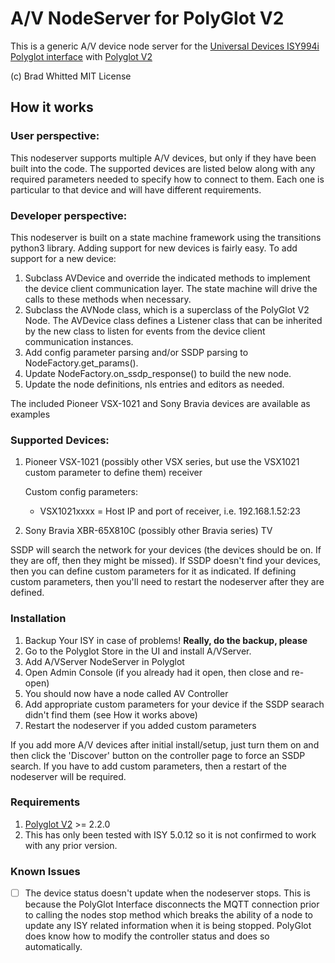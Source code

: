 # A/V NodeServer for PolyGlot V2

This is a generic A/V device node server for the [Universal Devices ISY994i](https://www.universal-devices.com/residential/ISY) [Polyglot interface](http://www.universal-devices.com/developers/polyglot/docs/) with  [Polyglot V2](https://github.com/Einstein42/udi-polyglotv2)

(c) Brad Whitted
MIT License

## How it works

### User perspective:
This nodeserver supports multiple A/V devices, but only if they have been built into the code.  The supported devices
are listed below along with any required parameters needed to specify how to connect to them.  Each one is particular
to that device and will have different requirements.
   
### Developer perspective:
This nodeserver is built on a state machine framework using the transitions python3 library.  Adding support for
new devices is fairly easy.  To add support for a new device:

  1. Subclass AVDevice and override the indicated methods to implement the device client communication layer.
     The state machine will drive the calls to these methods when necessary.
  2. Subclass the AVNode class, which is a superclass of the PolyGlot V2 Node.  The AVDevice class defines
     a Listener class that can be inherited by the new class to listen for events from the device client communication
     instances.
  3. Add config parameter parsing and/or SSDP parsing to NodeFactory.get_params().
  4. Update NodeFactory.on_ssdp_response() to build the new node.
  5. Update the node definitions, nls entries and editors as needed.
 
The included Pioneer VSX-1021 and Sony Bravia devices are available as examples

### Supported Devices:
  1. Pioneer VSX-1021 (possibly other VSX series, but use the VSX1021 custom parameter to define them) receiver
  
     Custom config parameters:
     
       * VSX1021xxxx = Host IP and port of receiver, i.e. 192.168.1.52:23
       
  2. Sony Bravia XBR-65X810C (possibly other Bravia series) TV

SSDP will search the network for your devices (the devices should be on.  If they are off, then they might be missed).
If SSDP doesn't find your devices, then you can define custom parameters for it as indicated.  If defining custom
parameters, then you'll need to restart the nodeserver after they are defined.

### Installation
1. Backup Your ISY in case of problems!  **Really, do the backup, please**
2. Go to the Polyglot Store in the UI and install A/VServer.
3. Add A/VServer NodeServer in Polyglot
4. Open Admin Console (if you already had it open, then close and re-open)
5. You should now have a node called AV Controller
6. Add appropriate custom parameters for your device if the SSDP searach didn't find them (see How it works above)
7. Restart the nodeserver if you added custom parameters

If you add more A/V devices after initial install/setup, just turn them on and then click the 'Discover' button on the
controller page to force an SSDP search.  If you have to add custom parameters, then a restart of the nodeserver
will be required.

### Requirements
1. [Polyglot V2](https://github.com/UniversalDevicesInc/polyglot-v2) >= 2.2.0
2. This has only been tested with ISY 5.0.12 so it is not confirmed to work with any prior version.

### Known Issues
- [ ] The device status doesn't update when the nodeserver stops.  This is because the PolyGlot Interface disconnects
      the MQTT connection prior to calling the nodes stop method which breaks the ability of a node to update any
      ISY related information when it is being stopped.  PolyGlot does know how to modify the controller status and does
      so automatically.
